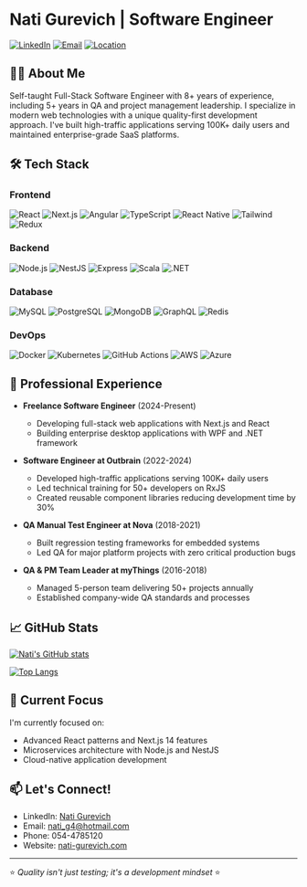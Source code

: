 # Nati Gurevich | Software Engineer

[![LinkedIn](https://img.shields.io/badge/LinkedIn-Connect-blue)](https://www.linkedin.com/in/nati-gurevich-36868711b/)
[![Email](https://img.shields.io/badge/Email-Contact-red)](mailto:nati_g4@hotmail.com)
[![Location](https://img.shields.io/badge/Location-Yasur%2C%20Northern%20Israel-green)](https://www.google.com/maps/place/YASUR/)

## 👨‍💻 About Me

Self-taught Full-Stack Software Engineer with 8+ years of experience, including 5+ years in QA and project management leadership. I specialize in modern web technologies with a unique quality-first development approach. I've built high-traffic applications serving 100K+ daily users and maintained enterprise-grade SaaS platforms.

## 🛠️ Tech Stack

### Frontend
![React](https://img.shields.io/badge/-React-61DAFB?style=flat-square&logo=react&logoColor=black)
![Next.js](https://img.shields.io/badge/-Next.js-000000?style=flat-square&logo=next.js&logoColor=white)
![Angular](https://img.shields.io/badge/-Angular-DD0031?style=flat-square&logo=angular&logoColor=white)
![TypeScript](https://img.shields.io/badge/-TypeScript-3178C6?style=flat-square&logo=typescript&logoColor=white)
![React Native](https://img.shields.io/badge/-React%20Native-61DAFB?style=flat-square&logo=react&logoColor=black)
![Tailwind](https://img.shields.io/badge/-Tailwind-38B2AC?style=flat-square&logo=tailwind-css&logoColor=white)
![Redux](https://img.shields.io/badge/-Redux-764ABC?style=flat-square&logo=redux&logoColor=white)

### Backend
![Node.js](https://img.shields.io/badge/-Node.js-339933?style=flat-square&logo=node.js&logoColor=white)
![NestJS](https://img.shields.io/badge/-NestJS-E0234E?style=flat-square&logo=nestjs&logoColor=white)
![Express](https://img.shields.io/badge/-Express-000000?style=flat-square&logo=express&logoColor=white)
![Scala](https://img.shields.io/badge/-Scala-DC322F?style=flat-square&logo=scala&logoColor=white)
![.NET](https://img.shields.io/badge/-.NET-512BD4?style=flat-square&logo=.net&logoColor=white)

### Database
![MySQL](https://img.shields.io/badge/-MySQL-4479A1?style=flat-square&logo=mysql&logoColor=white)
![PostgreSQL](https://img.shields.io/badge/-PostgreSQL-336791?style=flat-square&logo=postgresql&logoColor=white)
![MongoDB](https://img.shields.io/badge/-MongoDB-47A248?style=flat-square&logo=mongodb&logoColor=white)
![GraphQL](https://img.shields.io/badge/-GraphQL-E10098?style=flat-square&logo=graphql&logoColor=white)
![Redis](https://img.shields.io/badge/-Redis-DC382D?style=flat-square&logo=redis&logoColor=white)

### DevOps
![Docker](https://img.shields.io/badge/-Docker-2496ED?style=flat-square&logo=docker&logoColor=white)
![Kubernetes](https://img.shields.io/badge/-Kubernetes-326CE5?style=flat-square&logo=kubernetes&logoColor=white)
![GitHub Actions](https://img.shields.io/badge/-GitHub%20Actions-2088FF?style=flat-square&logo=github-actions&logoColor=white)
![AWS](https://img.shields.io/badge/-AWS-232F3E?style=flat-square&logo=amazon-aws&logoColor=white)
![Azure](https://img.shields.io/badge/-Azure-0078D4?style=flat-square&logo=microsoft-azure&logoColor=white)

## 🚀 Professional Experience

- **Freelance Software Engineer** (2024-Present)
  - Developing full-stack web applications with Next.js and React
  - Building enterprise desktop applications with WPF and .NET framework

- **Software Engineer at Outbrain** (2022-2024)
  - Developed high-traffic applications serving 100K+ daily users 
  - Led technical training for 50+ developers on RxJS
  - Created reusable component libraries reducing development time by 30%

- **QA Manual Test Engineer at Nova** (2018-2021)
  - Built regression testing frameworks for embedded systems
  - Led QA for major platform projects with zero critical production bugs

- **QA & PM Team Leader at myThings** (2016-2018)
  - Managed 5-person team delivering 50+ projects annually
  - Established company-wide QA standards and processes

## 📈 GitHub Stats

[![Nati's GitHub stats](https://github-readme-stats.vercel.app/api?username=natig4&show_icons=true&theme=tokyonight)](https://github.com/natig4)

[![Top Langs](https://github-readme-stats.vercel.app/api/top-langs/?username=natig4&layout=compact&theme=tokyonight)](https://github.com/natig4)

## 🌱 Current Focus

I'm currently focused on:
- Advanced React patterns and Next.js 14 features
- Microservices architecture with Node.js and NestJS
- Cloud-native application development

## 📫 Let's Connect!

- LinkedIn: [Nati Gurevich](https://www.linkedin.com/in/nati-gurevich-36868711b/)
- Email: [nati_g4@hotmail.com](mailto:nati_g4@hotmail.com)
- Phone: 054-4785120
- Website: [nati-gurevich.com](https://www.nati-gurevich.com/en)

---

⭐️ *Quality isn't just testing; it's a development mindset* ⭐️
